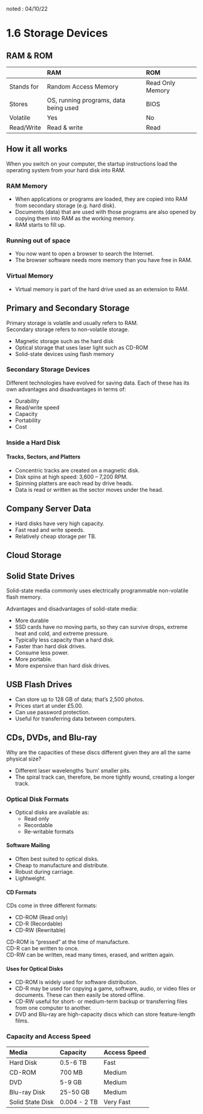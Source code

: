 noted : 04/10/22

# 1.6 Storage Devices

## RAM & ROM

|            | RAM                                   | ROM              |
| :--------- | :------------------------------------ | :--------------- |
| Stands for | Random Access Memory                  | Read Only Memory |
| Stores     | OS, running programs, data being used | BIOS             |
| Volatile   | Yes                                   | No               |
| Read/Write | Read & write                          | Read             |

## How it all works

When you switch on your computer, the startup instructions load the operating system from your hard disk into RAM.

### RAM Memory

- When applications or programs are loaded, they are copied into RAM from secondary storage (e.g. hard disk).
- Documents (data) that are used with those programs are also opened by copying them into RAM as the working memory.
- RAM starts to fill up.

### Running out of space

- You now want to open a browser to search the Internet.
- The browser software needs more memory than you have free in RAM.

### Virtual Memory

- Virtual memory is part of the hard drive used as an extension to RAM.

## Primary and Secondary Storage

Primary storage is volatile and usually refers to RAM.  
Secondary storage refers to non-volatile storage.

- Magnetic storage such as the hard disk
- Optical storage that uses laser light such as CD-ROM
- Solid-state devices using flash memory

### Secondary Storage Devices

Different technologies have evolved for saving data. Each of these has its own advantages and disadvantages in terms of:

- Durability
- Read/write speed
- Capacity
- Portability
- Cost

### Inside a Hard Disk

#### Tracks, Sectors, and Platters

- Concentric tracks are created on a magnetic disk.
- Disk spins at high speed: 3,600 – 7,200 RPM.
- Spinning platters are each read by drive heads.
- Data is read or written as the sector moves under the head.

## Company Server Data

- Hard disks have very high capacity.
- Fast read and write speeds.
- Relatively cheap storage per TB.

## Cloud Storage

## Solid State Drives

Solid-state media commonly uses electrically programmable non-volatile flash memory.

Advantages and disadvantages of solid-state media:

- More durable
- SSD cards have no moving parts, so they can survive drops, extreme heat and cold, and extreme pressure.
- Typically less capacity than a hard disk.
- Faster than hard disk drives.
- Consume less power.
- More portable.
- More expensive than hard disk drives.

## USB Flash Drives

- Can store up to 128 GB of data; that’s 2,500 photos.
- Prices start at under £5.00.
- Can use password protection.
- Useful for transferring data between computers.

## CDs, DVDs, and Blu-ray

Why are the capacities of these discs different given they are all the same physical size?

- Different laser wavelengths ‘burn’ smaller pits.
- The spiral track can, therefore, be more tightly wound, creating a longer track.

### Optical Disk Formats

- Optical disks are available as:
  - Read only
  - Recordable
  - Re-writable formats

#### Software Mailing

- Often best suited to optical disks.
- Cheap to manufacture and distribute.
- Robust during carriage.
- Lightweight.

#### CD Formats

CDs come in three different formats:

- CD-ROM (Read only)
- CD-R (Recordable)
- CD-RW (Rewritable)

CD-ROM is “pressed” at the time of manufacture.  
CD-R can be written to once.  
CD-RW can be written, read many times, erased, and written again.

#### Uses for Optical Disks

- CD-ROM is widely used for software distribution.
- CD-R may be used for copying a game, software, audio, or video files or documents. These can then easily be stored offline.
- CD-RW useful for short- or medium-term backup or transferring files from one computer to another.
- DVD and Blu-ray are high-capacity discs which can store feature-length films.

### Capacity and Access Speed

| Media            | Capacity     | Access Speed |
| :--------------- | :----------- | :----------- |
| Hard Disk        | 0.5-6 TB     | Fast         |
| CD-ROM           | 700 MB       | Medium       |
| DVD              | 5-9 GB       | Medium       |
| Blu-ray Disk     | 25-50 GB     | Medium       |
| Solid State Disk | 0.004 - 2 TB | Very Fast    |
